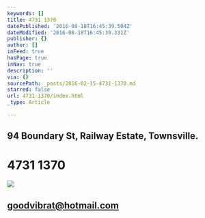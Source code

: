 ```yaml
---
keywords: []
title: 4731 1370
datePublished: '2016-08-18T16:45:39.504Z'
dateModified: '2016-08-18T16:45:39.331Z'
publisher: {}
author: []
inFeed: true
hasPage: true
inNav: true
description: ''
via: {}
sourcePath: _posts/2016-02-15-4731-1370.md
starred: false
url: 4731-1370/index.html
_type: Article

---
```

## 94 Boundary St, Railway Estate, Townsville.

# 4731 1370
![](https://s3-us-west-2.amazonaws.com/the-grid-img/p/8545fbe1dfd3e6494e116a926d46f0af4d474eeb.jpg)

## goodvibrat@hotmail.com